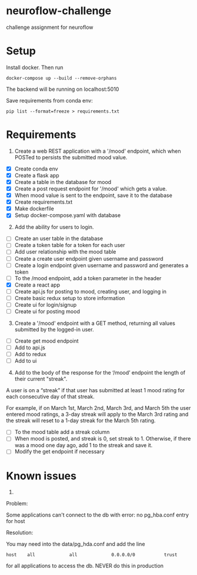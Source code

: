 # neuroflow-challenge
challenge assignment for neuroflow

# Setup

Install docker. Then run
```
docker-compose up --build --remove-orphans
```
The backend will be running on localhost:5010

Save requirements from conda env:
```
pip list --format=freeze > requirements.txt
```
# Requirements
1. Create a web REST application with a '/mood' endpoint, which when POSTed to persists the
submitted mood value.
- [x] Create conda env
- [x] Create a flask app
- [x] Create a table in the database for mood
- [x] Create a post request endpoint for '/mood' which gets a value.
- [x] When mood value is sent to the endpoint, save it to the database
- [x] Create requirements.txt
- [x] Make dockerfile
- [x] Setup docker-compose.yaml with database

2. Add the ability for users to login.
- [ ] Create an user table in the database
- [ ] Create a token table for a token for each user
- [ ] Add user relationship with the mood table
- [ ] Create a create user endpoint given username and password
- [ ] Create a login endpoint given username and password and generates a token
- [ ] To the /mood endpoint, add a token parameter in the header
- [x] Create a react app
- [ ] Create api.js for posting to mood, creating user, and logging in
- [ ] Create basic redux setup to store information
- [ ] Create ui for login/signup
- [ ] Create ui for posting mood
3. Create a '/mood' endpoint with a GET method, returning all values submitted by the logged-in
user.
- [ ] Create get mood endpoint
- [ ] Add to api.js
- [ ] Add to redux
- [ ] Add to ui
4. Add to the body of the response for the ‘/mood’ endpoint the length of their current "streak".

A user is on a “streak” if that user has submitted at least 1 mood rating for each
consecutive day of that streak.

For example, if on March 1st, March 2nd, March 3rd, and March 5th the user entered
mood ratings, a 3-day streak will apply to the March 3rd rating and the streak will reset to
a 1-day streak for the March 5th rating.

- [ ] To the mood table add a streak column
- [ ] When mood is posted, and streak is 0, set streak to 1. Otherwise, if there was a mood one day ago, add 1 to the streak and save it.
- [ ] Modify the get endpoint if necessary

# Known issues
1. 

Problem:

Some applications can't connect to the db with error: no pg_hba.conf entry for host

Resolution:

You may need into the data/pg_hda.conf and add the line 
```
host    all  	        all  	        0.0.0.0/0           trust
```
for all applications to access the db. NEVER do this in production